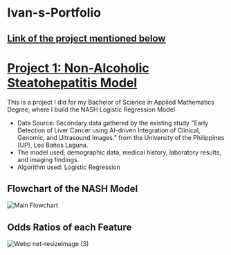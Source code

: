 # Ivan-s-Portfolio

## [Link of the project mentioned below](https://git-ivan-hub.github.io/Ivan-s-Portfolio/)

# [Project 1: Non-Alcoholic Steatohepatitis Model](https://github.com/git-ivan-hub/NASH-Model)

This is a project I did for my Bachelor of Science in Applied Mathematics Degree, where I build the NASH Logistic Regression Model

* Data Source: Secondary data gathered by the existing study "Early Detection of Liver Cancer using AI-driven Integration of Clinical, Genomic, and Ultrasound Images." from the University of the Philippines (UP), Los Baños Laguna.
* The model used; demographic data, medical history, laboratory results, and imaging findings.
* Algorithm used: Logistic Regression

## Flowchart of the NASH Model 
![Main Flowchart](https://github.com/git-ivan-hub/git-ivan-hub/assets/122067762/3ee1ba92-cba2-4441-9738-4f205d90306c)

## Odds Ratios of each Feature
![Webp net-resizeimage (3)](https://github.com/git-ivan-hub/Ivan-s-Portfolio/assets/122067762/45048cee-fb2d-42b1-a8cf-bbd1f7d76dc8)



